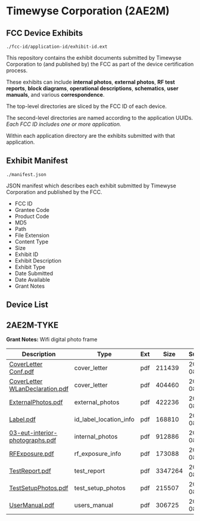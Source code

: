 # Timewyse Corporation (2AE2M)
## FCC Device Exhibits

```
./fcc-id/application-id/exhibit-id.ext
```

This repository contains the exhibit documents submitted by Timewyse Corporation to (and published by) the FCC as part of the device certification process.

These exhibits can include **internal photos**, **external photos**, **RF test reports**, **block diagrams**, **operational descriptions**, **schematics**, **user manuals**, and various **correspondence**.

The top-level directories are sliced by the FCC ID of each device.

The second-level directories are named according to the application UUIDs. *Each FCC ID includes one or more application.*

Within each application directory are the exhibits submitted with that application. 

## Exhibit Manifest

```
./manifest.json
```

JSON manifest which describes each exhibit submitted by Timewyse Corporation and published by the FCC.

- FCC ID
- Grantee Code
- Product Code
- MD5
- Path
- File Extension
- Content Type
- Size
- Exhibit ID
- Exhibit Description
- Exhibit Type
- Date Submitted
- Date Available
- Grant Notes

## Device List
## 2AE2M-TYKE
**Grant Notes:** Wifi digital photo frame

| Description | Type | Ext | Size | Submitted | Available |
| ----------- | ---- | --- | ---- | --------- | --------- |
| [CoverLetter Conf.pdf](2AE2M-TYKE/bcd55f6eb4280cd17460012c2768cc0c/2711807.pdf) | cover_letter | pdf | 211439 | 2015-08-12 | 2015-08-12 |
| [CoverLetter WLanDeclaration.pdf](2AE2M-TYKE/bcd55f6eb4280cd17460012c2768cc0c/2711808.pdf) | cover_letter | pdf | 404460 | 2015-08-12 | 2015-08-12 |
| [ExternalPhotos.pdf](2AE2M-TYKE/bcd55f6eb4280cd17460012c2768cc0c/2711809.pdf) | external_photos | pdf | 422236 | 2015-08-12 | 2015-08-12 |
| [Label.pdf](2AE2M-TYKE/bcd55f6eb4280cd17460012c2768cc0c/2711810.pdf) | id_label_location_info | pdf | 168810 | 2015-08-12 | 2015-08-12 |
| [03-eut-interior-photographs.pdf](2AE2M-TYKE/bcd55f6eb4280cd17460012c2768cc0c/2711806.pdf) | internal_photos | pdf | 912886 | 2015-08-12 | 2015-08-12 |
| [RFExposure.pdf](2AE2M-TYKE/bcd55f6eb4280cd17460012c2768cc0c/2711812.pdf) | rf_exposure_info | pdf | 173088 | 2015-08-12 | 2015-08-12 |
| [TestReport.pdf](2AE2M-TYKE/bcd55f6eb4280cd17460012c2768cc0c/2711814.pdf) | test_report | pdf | 3347264 | 2015-08-12 | 2015-08-12 |
| [TestSetupPhotos.pdf](2AE2M-TYKE/bcd55f6eb4280cd17460012c2768cc0c/2711815.pdf) | test_setup_photos | pdf | 215507 | 2015-08-12 | 2015-08-12 |
| [UserManual.pdf](2AE2M-TYKE/bcd55f6eb4280cd17460012c2768cc0c/2711816.pdf) | users_manual | pdf | 306725 | 2015-08-12 | 2015-08-12 |
